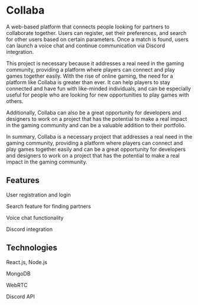# Collaba

A web-based platform that connects people looking for partners to collaborate together. Users can register, set their preferences, and search for other users based on certain parameters. Once a match is found, users can launch a voice chat and continue communication via Discord integration.

This project is necessary because it addresses a real need in the gaming community, providing a platform where players can connect and play games together easily. With the rise of online gaming, the need for a platform like Collaba is greater than ever. It can help players to stay connected and have fun with like-minded individuals, and can be especially useful for people who are looking for new opportunities to play games with others.

Additionally, Collaba can also be a great opportunity for developers and designers to work on a project that has the potential to make a real impact in the gaming community and can be a valuable addition to their portfolio.

In summary, Collaba is a necessary project that addresses a real need in the gaming community, providing a platform where players can connect and play games together easily and can be a great opportunity for developers and designers to work on a project that has the potential to make a real impact in the gaming community.

## Features

User registration and login

Search feature for finding partners

Voice chat functionality

Discord integration

## Technologies
React.js, Node.js

MongoDB

WebRTC

Discord API
